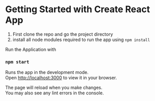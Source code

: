 # Getting Started with Create React App

1. First clone the repo and go the project directory
2. install all node modules required to run the app using `npm install`

Run the Application with

### `npm start`

Runs the app in the development mode.\
Open [http://localhost:3000](http://localhost:3000) to view it in your browser.

The page will reload when you make changes.\
You may also see any lint errors in the console.
